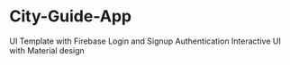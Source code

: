 # City-Guide-App
UI Template with Firebase Login and Signup Authentication Interactive UI with Material design

